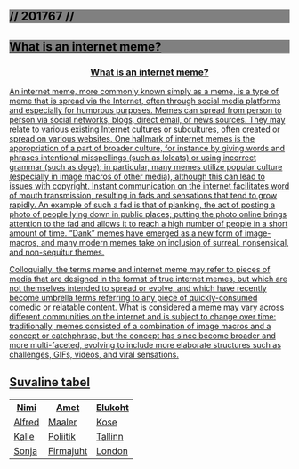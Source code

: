 <div style="background-color:gray">
  <h2 style="color:black">// 201767 //</h2>
  <a href="https://www.taltech.ee/"</a>
</div>

<div style="background-color:gray">
  <h2 style="color:black">What is an internet meme?</h2>
</div>

<h3 style="text-align:center;">What is an internet meme?</h3>
<p>An internet meme, more commonly known simply as a meme, is a type of meme that is spread via the Internet, often through social media platforms and especially for humorous purposes. Memes can spread from person to person via social networks, blogs, direct email, or news sources. They may relate to various existing Internet cultures or subcultures, often created or spread on various websites. One hallmark of internet memes is the appropriation of a part of broader culture, for instance by giving words and phrases intentional misspellings (such as lolcats) or using incorrect grammar (such as doge); in particular, many memes utilize popular culture (especially in image macros of other media), although this can lead to issues with copyright. Instant communication on the internet facilitates word of mouth transmission, resulting in fads and sensations that tend to grow rapidly. An example of such a fad is that of planking, the act of posting a photo of people lying down in public places; putting the photo online brings attention to the fad and allows it to reach a high number of people in a short amount of time. “Dank” memes have emerged as a new form of image-macros, and many modern memes take on inclusion of surreal, nonsensical, and non-sequitur themes.

Colloquially, the terms meme and internet meme may refer to pieces of media that are designed in the format of true internet memes, but which are not themselves intended to spread or evolve, and which have recently become umbrella terms referring to any piece of quickly-consumed comedic or relatable content. What is considered a meme may vary across different communities on the internet and is subject to change over time: traditionally, memes consisted of a combination of image macros and a concept or catchphrase, but the concept has since become broader and more multi-faceted, evolving to include more elaborate structures such as challenges, GIFs, videos, and viral sensations.</p>

</body>
</html>

<h2>Suvaline tabel</h2>

<table>
  <tr>
    <th>Nimi</th>
    <th>Amet</th>
    <th>Elukoht</th>
  </tr>
  <tr>
    <td>Alfred</td>
    <td>Maaler</td>
    <td>Kose</td>
  </tr>
  <tr>
    <td>Kalle</td>
    <td>Poliitik</td>
    <td>Tallinn</td>
  </tr>
  <tr>
    <td>Sonja</td>
    <td>Firmajuht</td>
    <td>London</td>
  </tr>
</table>

</body>
</html>
